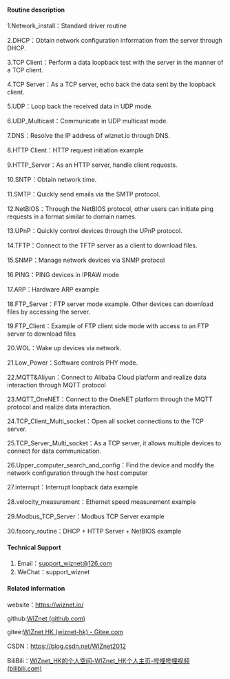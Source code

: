 #### Routine description

 1.Network_install：Standard driver routine

 2.DHCP：Obtain network configuration information from the server through DHCP.

 3.TCP Client：Perform a data loopback test with the server in the manner of a TCP client.

 4.TCP Server：As a TCP server, echo back the data sent by the loopback client.

 5.UDP：Loop back the received data in UDP mode.

 6.UDP_Multicast：Communicate in UDP multicast mode.

 7.DNS：Resolve the IP address of wiznet.io through DNS.

 8.HTTP Client：HTTP request initiation example

 9.HTTP_Server：As an HTTP server, handle client requests.

 10.SNTP：Obtain network time.

 11.SMTP：Quickly send emails via the SMTP protocol.

 12.NetBIOS：Through the NetBIOS protocol, other users can initiate ping requests in a format similar to domain names.

 13.UPnP：Quickly control devices through the UPnP protocol.

 14.TFTP：Connect to the TFTP server as a client to download files.

 15.SNMP：Manage network devices via SNMP protocol

 16.PING：PING devices in IPRAW mode

 17.ARP：Hardware ARP example

 18.FTP_Server：FTP server mode example. Other devices can download files by accessing the server.

 19.FTP_Client：Example of FTP client side mode with access to an FTP server to download files

 20.WOL：Wake up devices via network.

 21.Low_Power：Software controls PHY mode.

 22.MQTT&Aliyun：Connect to Alibaba Cloud platform and realize data interaction through MQTT protocol

 23.MQTT_OneNET：Connect to the OneNET platform through the MQTT protocol and realize data interaction.

 24.TCP_Client_Multi_socket：Open all socket connections to the TCP server.

 25.TCP_Server_Multi_socket：As a TCP server, it allows multiple devices to connect for data communication.

 26.Upper_computer_search_and_config：Find the device and modify the network configuration through the host computer

 27.interrupt：Interrupt loopback data example

 28.velocity_measurement：Ethernet speed measurement example

 29.Modbus_TCP_Server：Modbus TCP Server example

 30.facory_routine：DHCP + HTTP Server + NetBIOS example


   #### Technical Support

   1.  Email：support_wiznet@126.com
   2.  WeChat：support_wiznet

   #### Related information

   website：https://wiznet.io/

   github:[WIZnet (github.com)](https://github.com/Wiznet/)

   gitee:[WIZnet HK (wiznet-hk) - Gitee.com](https://gitee.com/wiznet-hk)

   CSDN：https://blog.csdn.net/WIZnet2012

   BiliBili：[WIZnet_HK的个人空间-WIZnet_HK个人主页-哔哩哔哩视频 (bilibili.com)](https://space.bilibili.com/3493140098976365)
